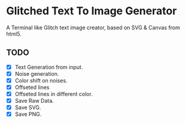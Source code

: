 # Glitched Text To Image Generator

A Terminal like Glitch text image creator, based on SVG & Canvas from html5.  


## TODO
- [x] Text Generation from input.
- [x] Noise generation.
- [x] Color shift on noises.
- [x] Offseted lines
- [x] Offseted lines in different color.
- [x] Save Raw Data.
- [x] Save SVG.
- [x] Save PNG.
